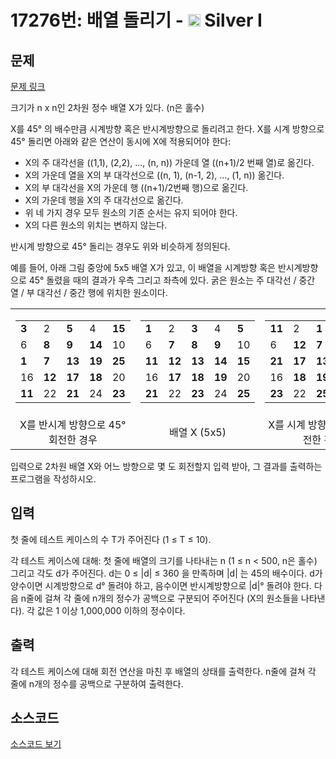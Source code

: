 # 17276번: 배열 돌리기 - <img src="https://static.solved.ac/tier_small/10.svg" style="height:20px" /> Silver I

<!-- performance -->

<!-- 문제 제출 후 깃허브에 푸시를 했을 때 제출한 코드의 성능이 입력될 공간입니다.-->

<!-- end -->

## 문제

[문제 링크](https://boj.kr/17276)

<p>크기가 n x n인 2차원 정수 배열 X가 있다. (n은 홀수)</p>

<p>X를 45° 의 배수만큼 시계방향 혹은 반시계방향으로 돌리려고 한다. X를 시계 방향으로 45° 돌리면 아래와 같은 연산이 동시에 X에 적용되어야 한다:</p>

<ul>
<li>X의 주 대각선을 ((1,1), (2,2), …, (n, n)) 가운데 열 ((n+1)/2 번째 열)로 옮긴다.</li>
<li>X의 가운데 열을 X의 부 대각선으로 ((n, 1), (n-1, 2), …, (1, n)) 옮긴다.&nbsp;</li>
<li>X의 부 대각선을 X의 가운데 행 ((n+1)/2번째 행)으로 옮긴다.</li>
<li>X의 가운데 행을 X의 주 대각선으로 옮긴다.</li>
<li>위 네 가지 경우 모두 원소의 기존 순서는 유지 되어야 한다.</li>
<li>X의 다른 원소의 위치는 변하지 않는다.</li>
</ul>

<p>반시계 방향으로 45° 돌리는 경우도 위와 비슷하게 정의된다.</p>

<p>예를 들어, 아래 그림 중앙에 5x5 배열 X가 있고, 이 배열을 시계방향 혹은 반시계방향으로 45° 돌렸을 때의 결과가 우측 그리고 좌측에 있다. 굵은 원소는 주 대각선 / 중간 열 / 부 대각선 / 중간 행에 위치한 원소이다.</p>

<table class="table table-bordered" style="width: 100%;">
<tbody>
<tr>
<td style="width: 33%; text-align: center;">
<table class="table table-bordered" style="width: 100%;">
<tbody>
<tr>
<td style="width: 20%;"><strong>3</strong></td>
<td style="width: 20%;">2</td>
<td style="width: 20%;"><strong>5</strong></td>
<td style="width: 20%;">4</td>
<td style="width: 20%;"><strong>15</strong></td>
</tr>
<tr>
<td style="width: 20%;">6</td>
<td style="width: 20%;"><strong>8</strong></td>
<td style="width: 20%;"><strong>9</strong></td>
<td style="width: 20%;"><strong>14</strong></td>
<td style="width: 20%;">10</td>
</tr>
<tr>
<td style="width: 20%;"><strong>1</strong></td>
<td style="width: 20%;"><strong>7</strong></td>
<td style="width: 20%;"><strong>13</strong></td>
<td style="width: 20%;"><strong>19</strong></td>
<td style="width: 20%;"><strong>25</strong></td>
</tr>
<tr>
<td style="width: 20%;">16</td>
<td style="width: 20%;"><strong>12</strong></td>
<td style="width: 20%;"><strong>17</strong></td>
<td style="width: 20%;"><strong>18</strong></td>
<td style="width: 20%;">20</td>
</tr>
<tr>
<td style="width: 20%;"><strong>11</strong></td>
<td style="width: 20%;">22</td>
<td style="width: 20%;"><strong>21</strong></td>
<td style="width: 20%;">24</td>
<td style="width: 20%;"><strong>23</strong></td>
</tr>
</tbody>
</table>
</td>
<td style="width: 34%; text-align: center;">
<table class="table table-bordered" style="width: 100%;">
<tbody>
<tr>
<td style="width: 20%;"><strong>1</strong></td>
<td style="width: 20%;">2</td>
<td style="width: 20%;"><strong>3</strong></td>
<td style="width: 20%;">4</td>
<td style="width: 20%;"><strong>5</strong></td>
</tr>
<tr>
<td style="width: 20%;">6</td>
<td style="width: 20%;"><strong>7</strong></td>
<td style="width: 20%;"><strong>8</strong></td>
<td style="width: 20%;"><strong>9</strong></td>
<td style="width: 20%;">10</td>
</tr>
<tr>
<td style="width: 20%;"><strong>11</strong></td>
<td style="width: 20%;"><strong>12</strong></td>
<td style="width: 20%;"><strong>13</strong></td>
<td style="width: 20%;"><strong>14</strong></td>
<td style="width: 20%;"><strong>15</strong></td>
</tr>
<tr>
<td style="width: 20%;">16</td>
<td style="width: 20%;"><strong>17</strong></td>
<td style="width: 20%;"><strong>18</strong></td>
<td style="width: 20%;"><strong>19</strong></td>
<td style="width: 20%;">20</td>
</tr>
<tr>
<td style="width: 20%;"><strong>21</strong></td>
<td style="width: 20%;">22</td>
<td style="width: 20%;"><strong>23</strong></td>
<td style="width: 20%;">24</td>
<td style="width: 20%;"><strong>25</strong></td>
</tr>
</tbody>
</table>
</td>
<td style="width: 33%; text-align: center;">
<table class="table table-bordered" style="width: 100%;">
<tbody>
<tr>
<td style="width: 20%;"><strong>11</strong></td>
<td style="width: 20%;">2</td>
<td style="width: 20%;"><strong>1</strong></td>
<td style="width: 20%;">4</td>
<td style="width: 20%;"><strong>3</strong></td>
</tr>
<tr>
<td style="width: 20%;">6</td>
<td style="width: 20%;"><strong>12</strong></td>
<td style="width: 20%;"><strong>7</strong></td>
<td style="width: 20%;"><strong>8</strong></td>
<td style="width: 20%;">10</td>
</tr>
<tr>
<td style="width: 20%;"><strong>21</strong></td>
<td style="width: 20%;"><strong>17</strong></td>
<td style="width: 20%;"><strong>13</strong></td>
<td style="width: 20%;"><strong>9</strong></td>
<td style="width: 20%;"><strong>5</strong></td>
</tr>
<tr>
<td style="width: 20%;">16</td>
<td style="width: 20%;"><strong>18</strong></td>
<td style="width: 20%;"><strong>19</strong></td>
<td style="width: 20%;"><strong>14</strong></td>
<td style="width: 20%;">20</td>
</tr>
<tr>
<td style="width: 20%;"><strong>23</strong></td>
<td style="width: 20%;">22</td>
<td style="width: 20%;"><strong>25</strong></td>
<td style="width: 20%;">24</td>
<td style="width: 20%;"><strong>15</strong></td>
</tr>
</tbody>
</table>
</td>
</tr>
<tr>
<td style="width: 33%; text-align: center;">X를 반시계 방향으로 45° 회전한 경우</td>
<td style="width: 34%; text-align: center;">배열 X (5x5)</td>
<td style="width: 33%; text-align: center;">X를 시계 방향으로 45° 회전한 경우</td>
</tr>
</tbody>
</table>

<p>입력으로 2차원 배열 X와 어느 방향으로 몇 도 회전할지 입력 받아, 그 결과를 출력하는 프로그램을 작성하시오.</p>

## 입력

<p>첫 줄에 테스트 케이스의 수 T가 주어진다 (1 ≤ T ≤ 10).</p>

<p>각 테스트 케이스에 대해: 첫 줄에 배열의 크기를 나타내는 n (1 ≤ n &lt; 500, n은 홀수) 그리고 각도 d가 주어진다. d는 0 ≤ |d| ≤ 360 을 만족하며 |d| 는 45의 배수이다. d가 양수이면 시계방향으로 d° 돌려야 하고, 음수이면 반시계방향으로 |d|° 돌려야 한다. 다음 n줄에 걸쳐 각 줄에 n개의 정수가 공백으로 구분되어 주어진다 (X의 원소들을 나타낸다). 각 값은 1 이상 1,000,000 이하의 정수이다.</p>

## 출력

<p>각 테스트 케이스에 대해 회전 연산을 마친 후 배열의 상태를 출력한다. n줄에 걸쳐 각 줄에 n개의 정수를 공백으로 구분하여 출력한다.&nbsp;</p>

## 소스코드

[소스코드 보기](Main.java)